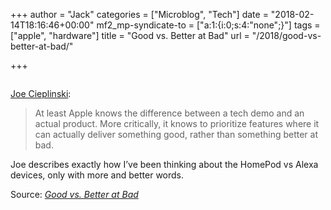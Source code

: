 +++
author = "Jack"
categories = ["Microblog", "Tech"]
date = "2018-02-14T18:16:46+00:00"
mf2_mp-syndicate-to = ["a:1:{i:0;s:4:\"none\";}"]
tags = ["apple", "hardware"]
title = "Good vs. Better at Bad"
url = "/2018/good-vs-better-at-bad/"

+++
> [<img class="alignnone size-full" src="/img/2018/02/homePodChart2@2x-1.png" alt="" />][1]

[Joe Cieplinski][1]:

> At least Apple knows the difference between a tech demo and an actual product. More critically, it knows to prioritize features where it can actually deliver something good, rather than something better at bad.

Joe describes exactly how I&#8217;ve been thinking about the HomePod vs Alexa devices, only with more and better words.

Source: _[Good vs. Better at Bad][1]_

 [1]: http://joecieplinski.com/blog/2018/02/14/good-vs-better-at-bad/